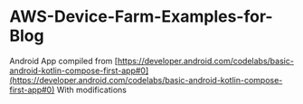 # AWS-Device-Farm-Examples-for-Blog

Android App compiled from [https://developer.android.com/codelabs/basic-android-kotlin-compose-first-app#0](https://developer.android.com/codelabs/basic-android-kotlin-compose-first-app#0) With modifications


